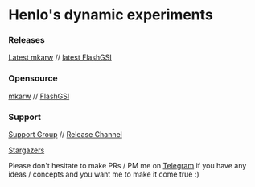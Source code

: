 # Henlo's dynamic experiments # 

### Releases ###

[Latest mkarw](https://github.com/JamieHoSzeYui/dynamic-experiments/releases/tag/mkarw-02) // [latest FlashGSI](https://t.me/JamieProjects/400)

### Opensource ###

[mkarw](https://github.com/JamieHoSzeYui/dynamic-experiments/tree/mkarw) // [FlashGSI](https://github.com/JamieHoSzeYui/dynamic-experiments/tree/flashgsi)

### Support ###

[Support Group](https://t.me/JamieWonderland) // [Release Channel](https://t.me/JamieProjects)

[Stargazers](https://github.com/JamieHoSzeYui/dynamic-experiments/stargazers)


Please don't hesitate to make PRs / PM me on [Telegram](https://t.me/henloboi) if you have any ideas / concepts and you want me to make it come true :)


